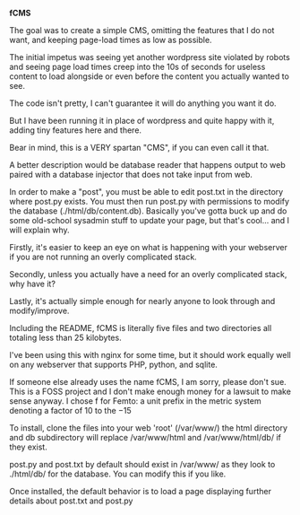 **fCMS**

The goal was to create a simple CMS, omitting the features that I do not
want, and keeping page-load times as low as possible.

The initial impetus was seeing yet another wordpress site violated by robots
and seeing page load times creep into the 10s of seconds for useless content
to load alongside or even before the content you actually wanted to see.

The code isn't pretty, I can't guarantee it will do anything you want it do.

But I have been running it in place of wordpress and quite happy with it,
adding tiny features here and there.

Bear in mind, this is a VERY spartan "CMS", if you can even call it that.

A better description would be database reader that happens output to web
paired with a database injector that does not take input from web.

In order to make a "post", you must be able to edit post.txt in the directory
where post.py exists.  You must then run post.py with permissions to modify
the database (./html/db/content.db).  Basically you've gotta buck up and do
some old-school sysadmin stuff to update your page, but that's cool... and I
will explain why.

Firstly, it's easier to keep an eye on what is happening with your webserver
if you are not running an overly complicated stack.

Secondly, unless you actually have a need for an overly complicated stack,
why have it?

Lastly, it's actually simple enough for nearly anyone to look through and
modify/improve.

Including the README, fCMS is literally five files and two directories all
totaling less than 25 kilobytes.

I've been using this with nginx for some time, but it should work equally well
on any webserver that supports PHP, python, and sqlite.

If someone else already uses the name fCMS, I am sorry, please don't sue.
This is a FOSS project and I don't make enough money for a lawsuit to make
sense anyway.  I chose f for Femto: a unit prefix in the metric system denoting 
a factor of 10 to the −15

To install, clone the files into your web 'root' (/var/www/)  the html directory
and db subdirectory will replace /var/www/html and /var/www/html/db/ if they exist.

post.py and post.txt by default should exist in /var/www/ as they look to ./html/db/
for the database.  You can modify this if you like.

Once installed, the default behavior is to load a page displaying further details
about post.txt and post.py
